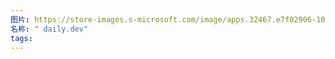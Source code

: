 ```yaml
---
图片: https://store-images.s-microsoft.com/image/apps.32467.e7f02906-103b-4a1e-80dc-e624525faaf4.e538ef85-fefb-4d5d-bba9-b0710dc2a1ff.54095745-7a3a-48fb-945b-ad71479bddf7?mode=scale&h=100&q=90&w=100
名称: " daily.dev"
tags:
---
```

